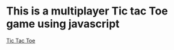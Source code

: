 # This is a multiplayer Tic tac Toe game using javascript
[Tic Tac Toe](https://sankhabdutta2000.github.io/Tic-Tac-Toe/)
